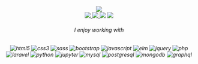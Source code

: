 <div align="center">

  <img src="https://readme-typing-svg.herokuapp.com?font=ubuntu&color=0092CC&center=true&lines=Hello!+I'm+Jie+Yu+(Jay);Computer+science+undergraduate;Aspiring+software+engineer;"/>
  
  <br/>
  
  <a href="https://www.linkedin.com/in/seah-jie-yu/">
    <img src="https://img.shields.io/badge/LinkedIn-0077B5?style=for-the-badge&logo=linkedin&logoColor=white" />
  </a>
  
  <a href="mailto:jieyu9898@gmail.com">
    <img src="https://img.shields.io/badge/Gmail-D14836?style=for-the-badge&logo=gmail&logoColor=white" />
  </a>

  <img src="https://api.visitorbadge.io/api/visitors?path=https%3A%2F%2Fgithub.com%2Fjieyu98%2Fjieyu98&label=VISITORS&labelColor=%23007EC6&countColor=%23ggg" />
  
  <img src="https://badges.peiyuan.ch/leetcode/jieyu98/ranking?logo=leetcode&label=Leetcode&style=for-the-badge&color=green" />

  <h6>I enjoy working with<h6/>
    
  <img src="https://img.shields.io/badge/HTML5-E34F26?style=for-the-badge&logo=html5&logoColor=white" alt="html5" />
  <img src="https://img.shields.io/badge/CSS3-1572B6?style=for-the-badge&logo=css3&logoColor=white" alt="css3" />
  <img src="https://img.shields.io/badge/Sass-CC6699?style=for-the-badge&logo=sass&logoColor=white" alt="sass" />
  <img src="https://img.shields.io/badge/Bootstrap-563D7C?style=for-the-badge&logo=bootstrap&logoColor=white" alt="bootstrap" />
  <img src="https://img.shields.io/badge/JavaScript-323330?style=for-the-badge&logo=javascript&logoColor=F7DF1E" alt="javascript" />
  <img src="https://img.shields.io/badge/Elm-60B5CC?style=for-the-badge&logo=elm&logoColor=white" alt="elm" />
  <img src="https://img.shields.io/badge/jQuery-0769AD?style=for-the-badge&logo=jquery&logoColor=white" alt="jquery" />
  <img src="https://img.shields.io/badge/PHP-777BB4?style=for-the-badge&logo=php&logoColor=white" alt="php" />
  <img src="https://img.shields.io/badge/Laravel-FF2D20?style=for-the-badge&logo=laravel&logoColor=white" alt="laravel" />
  <img src="https://img.shields.io/badge/Python-FFD43B?style=for-the-badge&logo=python&logoColor=blue" alt="python" />
  <img src="https://img.shields.io/badge/Jupyter-F37626.svg?&style=for-the-badge&logo=Jupyter&logoColor=white" alt="jupyter" />
  <img src="https://img.shields.io/badge/MySQL-005C84?style=for-the-badge&logo=mysql&logoColor=white" alt="mysql" />
  <img src="https://img.shields.io/badge/PostgreSQL-316192?style=for-the-badge&logo=postgresql&logoColor=white" alt="postgresql" />
  <img src="https://img.shields.io/badge/MongoDB-4EA94B?style=for-the-badge&logo=mongodb&logoColor=white" alt="mongodb" />
  <img src="https://img.shields.io/badge/-GraphQL-E10098?style=for-the-badge&logo=graphql&logoColor=white" alt="graphql" />
    
</div>


